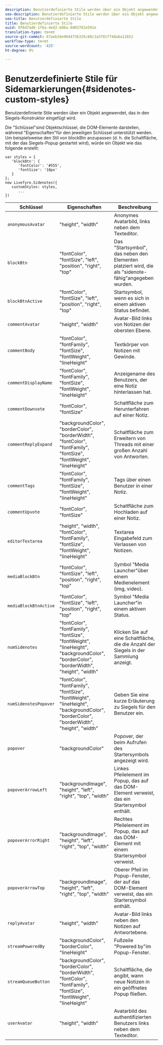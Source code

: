```yaml
---
description: Benutzerdefinierte Stile werden über ein Objekt angewendet, das in den Siegels-Konstruktor eingefügt wird.
seo-description: Benutzerdefinierte Stile werden über ein Objekt angewendet, das in den Siegels-Konstruktor eingefügt wird.
seo-title: Benutzerdefinierte Stile
title: Benutzerdefinierte Stile
uuid: 0f6d7ad6-1f6a-4ed2-b86a-0d03782e591e
translation-type: tm+mt
source-git-commit: 67aeb3de964473b326c88c3a3f81ff48a6a12652
workflow-type: tm+mt
source-wordcount: '425'
ht-degree: 0%

---
```



# Benutzerdefinierte Stile für Sidemarkierungen{#sidenotes-custom-styles}

Benutzerdefinierte Stile werden über ein Objekt angewendet, das in den Siegels-Konstruktor eingefügt wird.

Die &quot;Schlüssel&quot;sind Objektschlüssel, die DOM-Elemente darstellen, während &quot;Eigenschaften&quot;für den jeweiligen Schlüssel unterstützt werden. Um beispielsweise den Stil von blockBtn anzupassen (d. h. die Schaltfläche, mit der das Siegels-Popup gestartet wird), würde ein Objekt wie das folgende erstellt:

```
var styles = { 
   'blockBtn': { 
      'fontColor': '#555', 
      'fontSize': '18px' 
   } 
}; 
new Livefyre.Sidenotes({ 
   customStyles: styles, 
      ...  
})
```

| **Schlüssel** | **Eigenschaften** | Beschreibung |
|---|---|---|
| `anonymousAvatar` | &quot;height&quot;, &quot;width&quot; | Anonymes Avatarbild, links neben dem Texteditor. |
| `blockBtn` | &quot;fontColor&quot;, &quot;fontSize&quot;, &quot;left&quot;, &quot;position&quot;, &quot;right&quot;, &quot;top&quot; | Das &quot;Startsymbol&quot;, das neben den Elementen platziert wird, die als &quot;sidenote-fähig&quot;angegeben wurden. |
| `blockBtnActive` | &quot;fontColor&quot;, &quot;fontSize&quot;, &quot;left&quot;, &quot;position&quot;, &quot;right&quot;, &quot;top&quot; | Startsymbol, wenn es sich in einem aktiven Status befindet. |
| `commentAvatar` | &quot;height&quot;, &quot;width&quot; | Avatar-Bild links von Notizen der obersten Ebene. |
| `commentBody` | &quot;fontColor&quot;, &quot;fontFamily&quot;, &quot;fontSize&quot;, &quot;fontWeight&quot;, &quot;lineHeight&quot; | Textkörper von Notizen mit Gewinde. |
| `commentDisplayName` | &quot;fontColor&quot;, &quot;fontFamily&quot;, &quot;fontSize&quot;, &quot;fontWeight&quot;, &quot;lineHeight&quot; | Anzeigename des Benutzers, der eine Notiz hinterlassen hat. |
| `commentDownvote` | &quot;fontColor&quot;, &quot;fontSize&quot; | Schaltfläche zum Herunterfahren auf einer Notiz. |
| `commentReplyExpand` | &quot;backgroundColor&quot;, &quot;borderColor&quot;, &quot;borderWidth&quot;, &quot;fontColor&quot;, &quot;fontFamily&quot;, &quot;fontSize&quot;, &quot;fontWeight&quot;, &quot;lineHeight&quot; | Schaltfläche zum Erweitern von Threads mit einer großen Anzahl von Antworten. |
| `commentTags` | &quot;fontColor&quot;, &quot;fontFamily&quot;, &quot;fontSize&quot;, &quot;fontWeight&quot;, &quot;lineHeight&quot; | Tags über einen Benutzer in einer Notiz. |
| `commentUpvote` | &quot;fontColor&quot;, &quot;fontSize&quot; | Schaltfläche zum Hochladen auf einer Notiz. |
| `editorTextarea` | &quot;height&quot;, &quot;width&quot;, &quot;fontColor&quot;, &quot;fontFamily&quot;, &quot;fontSize&quot;, &quot;fontWeight&quot;, &quot;lineHeight&quot; | Textarea Eingabefeld zum Verlassen von Notizen. |
| `mediaBlockBtn` | &quot;fontColor&quot;, &quot;fontSize&quot;, &quot;left&quot;, &quot;position&quot;, &quot;right&quot;, &quot;top&quot; | Symbol &quot;Media Launcher&quot;über einem Medienelement (img, video). |
| `mediaBlockBtnActive` | &quot;fontColor&quot;, &quot;fontSize&quot;, &quot;left&quot;, &quot;position&quot;, &quot;right&quot;, &quot;top&quot; | Symbol &quot;Media Launcher&quot;in einem aktiven Status. |
| `numSidenotes` | &quot;fontColor&quot;, &quot;fontFamily&quot;, &quot;fontSize&quot;, &quot;fontWeight&quot;, &quot;lineHeight&quot;, &quot;backgroundColor&quot;, &quot;borderColor&quot;, &quot;borderWidth&quot;, &quot;height&quot;, &quot;width&quot; | Klicken Sie auf eine Schaltfläche, die die Anzahl der Siegels in der Sammlung anzeigt. |
| `numSidenotesPopover` | &quot;fontColor&quot;, &quot;fontFamily&quot;, &quot;fontSize&quot;, &quot;fontWeight&quot;, &quot;lineHeight&quot;, &quot;backgroundColor&quot;, &quot;borderColor&quot;, &quot;borderWidth&quot;, &quot;height&quot;, &quot;width&quot; | Geben Sie eine kurze Erläuterung zu Siegels für den Benutzer ein. |
| `popover` | &quot;backgroundColor&quot; | Popover, der beim Aufrufen des Startersymbols angezeigt wird. |
| `popoverArrowLeft` | &quot;backgroundImage&quot;, &quot;height&quot;, &quot;left&quot;, &quot;right&quot;, &quot;top&quot;, &quot;width&quot; | Linkes Pfeilelement im Popup, das auf das DOM-Element verweist, das ein Startersymbol enthält. |
| `popoverArrorRight` | &quot;backgroundImage&quot;, &quot;height&quot;, &quot;left&quot;, &quot;right&quot;, &quot;top&quot;, &quot;width&quot; | Rechtes Pfeilelement im Popup, das auf das DOM-Element mit einem Startersymbol verweist. |
| `popoverArrowTop` | &quot;backgroundImage&quot;, &quot;height&quot;, &quot;left&quot;, &quot;right&quot;, &quot;top&quot;, &quot;width&quot; | Oberer Pfeil im Popup-Fenster, der auf das DOM-Element verweist, das ein Startersymbol enthält. |
| `replyAvatar` | &quot;height&quot;, &quot;width&quot; | Avatar-Bild links neben den Notizen auf Antwortebene. |
| `streamPoweredBy` | &quot;backgroundColor&quot;, &quot;borderColor&quot;, &quot;lineHeight&quot; | Fußzeile &quot;Powered by&quot;im Popup-Fenster. |
| `streamQueueButton` | &quot;backgroundColor&quot;, &quot;borderColor&quot;, &quot;borderWidth&quot;, &quot;fontColor&quot;, &quot;fontFamily&quot;, &quot;fontSize&quot;, &quot;fontWeight&quot;, &quot;lineHeight&quot; | Schaltfläche, die angibt, wann neue Notizen in ein geöffnetes Popup fließen. |
| `userAvatar` | &quot;height&quot;, &quot;width&quot; | Avatarbild des authentifizierten Benutzers links neben dem Texteditor. |

